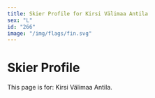 ```yaml
---
title: Skier Profile for Kirsi Välimaa Antila
sex: "L"
id: "266"
image: "/img/flags/fin.svg" 
---
```


# Skier Profile

This page is for: Kirsi Välimaa Antila.
    
